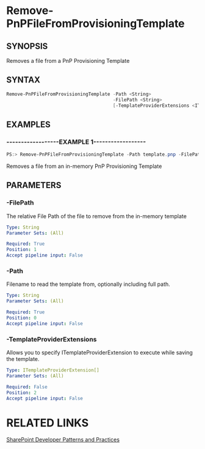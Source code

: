 # Remove-PnPFileFromProvisioningTemplate

## SYNOPSIS
Removes a file from a PnP Provisioning Template

## SYNTAX 

```powershell
Remove-PnPFileFromProvisioningTemplate -Path <String>
                                       -FilePath <String>
                                       [-TemplateProviderExtensions <ITemplateProviderExtension[]>]
```

## EXAMPLES

### ------------------EXAMPLE 1------------------
```powershell
PS:> Remove-PnPFileFromProvisioningTemplate -Path template.pnp -FilePath filePath
```

Removes a file from an in-memory PnP Provisioning Template

## PARAMETERS

### -FilePath
The relative File Path of the file to remove from the in-memory template

```yaml
Type: String
Parameter Sets: (All)

Required: True
Position: 1
Accept pipeline input: False
```

### -Path
Filename to read the template from, optionally including full path.

```yaml
Type: String
Parameter Sets: (All)

Required: True
Position: 0
Accept pipeline input: False
```

### -TemplateProviderExtensions
Allows you to specify ITemplateProviderExtension to execute while saving the template.

```yaml
Type: ITemplateProviderExtension[]
Parameter Sets: (All)

Required: False
Position: 2
Accept pipeline input: False
```

# RELATED LINKS

[SharePoint Developer Patterns and Practices](http://aka.ms/sppnp)